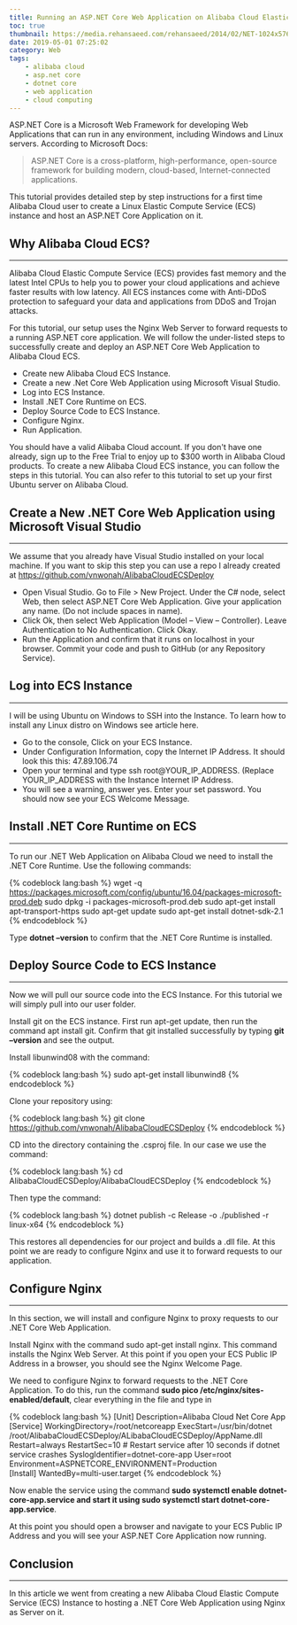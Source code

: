 ```yaml
---
title: Running an ASP.NET Core Web Application on Alibaba Cloud Elastic Computing Service (ECS)
toc: true
thumbnail: https://media.rehansaeed.com/rehansaeed/2014/02/NET-1024x576.png
date: 2019-05-01 07:25:02
category: Web
tags:
    - alibaba cloud
    - asp.net core
    - dotnet core
    - web application
    - cloud computing
---
```


ASP.NET Core is a Microsoft Web Framework for developing Web Applications that can run in any environment, including Windows and Linux servers. According to Microsoft Docs:

>ASP.NET Core is a cross-platform, high-performance, open-source framework for building modern, cloud-based, Internet-connected applications.

This tutorial provides detailed step by step instructions for a first time Alibaba Cloud user to create a Linux Elastic Compute Service (ECS) instance and host an ASP.NET Core Application on it.

## Why Alibaba Cloud ECS?
* * *

Alibaba Cloud Elastic Compute Service (ECS) provides fast memory and the latest Intel CPUs to help you to power your cloud applications and achieve faster results with low latency. All ECS instances come with Anti-DDoS protection to safeguard your data and applications from DDoS and Trojan attacks.

For this tutorial, our setup uses the Nginx Web Server to forward requests to a running ASP.NET core application. We will follow the under-listed steps to successfully create and deploy an ASP.NET Core Web Application to Alibaba Cloud ECS.

+ Create new Alibaba Cloud ECS Instance.
+ Create a new .Net Core Web Application using Microsoft Visual Studio.
+ Log into ECS Instance.
+ Install .NET Core Runtime on ECS.
+ Deploy Source Code to ECS Instance.
+ Configure Nginx.
+ Run Application.

You should have a valid Alibaba Cloud account. If you don't have one already, sign up to the Free Trial to enjoy up to $300 worth in Alibaba Cloud products. To create a new Alibaba Cloud ECS instance, you can follow the steps in this tutorial. You can also refer to this tutorial to set up your first Ubuntu server on Alibaba Cloud.

## Create a New .NET Core Web Application using Microsoft Visual Studio
* * *

We assume that you already have Visual Studio installed on your local machine. If you want to skip this step you can use a repo I already created at https://github.com/vnwonah/AlibabaCloudECSDeploy

* Open Visual Studio. Go to File > New Project. Under the C# node, select Web, then select ASP.NET Core Web Application. Give your application any name. (Do not include spaces in name).
* Click Ok, then select Web Application (Model – View – Controller). Leave Authentication to No Authentication. Click Okay.
* Run the Application and confirm that it runs on localhost in your browser.
Commit your code and push to GitHub (or any Repository Service).

## Log into ECS Instance
* * *

I will be using Ubuntu on Windows to SSH into the Instance. To learn how to install any Linux distro on Windows see article here.

* Go to the console, Click on your ECS Instance.
* Under Configuration Information, copy the Internet IP Address. It should look this this: 47.89.106.74
* Open your terminal and type ssh root@YOUR_IP_ADDRESS. (Replace YOUR_IP_ADDRESS with the Instance Internet IP Address.
* You will see a warning, answer yes. Enter your set password. You should now see your ECS Welcome Message.

## Install .NET Core Runtime on ECS
* * *

To run our .NET Web Application on Alibaba Cloud we need to install the .NET Core Runtime. Use the following commands:

{% codeblock lang:bash %}
wget -q https://packages.microsoft.com/config/ubuntu/16.04/packages-microsoft-prod.deb
sudo dpkg -i packages-microsoft-prod.deb
sudo apt-get install apt-transport-https
sudo apt-get update
sudo apt-get install dotnet-sdk-2.1
{% endcodeblock %}
    

Type <b>dotnet –version</b> to confirm that the .NET Core Runtime is installed.

## Deploy Source Code to ECS Instance
* * *

Now we will pull our source code into the ECS Instance. For this tutorial we will simply pull into our user folder.

Install git on the ECS instance. First run apt-get update, then run the command apt install git. Confirm that git installed successfully by typing <b>git –version</b> and see the output.

Install libunwind08 with the command: 

{% codeblock lang:bash %}
sudo apt-get install libunwind8
{% endcodeblock %}
    
Clone your repository using: 

{% codeblock lang:bash %}
git clone https://github.com/vnwonah/AlibabaCloudECSDeploy
{% endcodeblock %}
   
CD into the directory containing the .csproj file. In our case we use the command: 

{% codeblock lang:bash %}
cd AlibabaCloudECSDeploy/AlibabaCloudECSDeploy
{% endcodeblock %}
    
Then type the command:

{% codeblock lang:bash %}
dotnet publish -c Release -o ./published -r linux-x64
{% endcodeblock %}

This restores all dependencies for our project and builds a .dll file. At this point we are ready to configure Nginx and use it to forward requests to our application.

## Configure Nginx
* * *

In this section, we will install and configure Nginx to proxy requests to our .NET Core Web Application.

Install Nginx with the command sudo apt-get install nginx. This command installs the Nginx Web Server. At this point if you open your ECS Public IP Address in a browser, you should see the Nginx Welcome Page.

We need to configure Nginx to forward requests to the .NET Core Application. To do this, run the command <b>sudo pico /etc/nginx/sites-enabled/default</b>, clear everything in the file and type in

{% codeblock lang:bash %}
[Unit] 
Description=Alibaba Cloud Net Core App
[Service] 
WorkingDirectory=/root/netcoreapp
ExecStart=/usr/bin/dotnet /root/AlibabaCloudECSDeploy/ALibabaCloudECSDeploy/AppName.dll
Restart=always 
RestartSec=10 # Restart service after 10 seconds if dotnet service crashes 
SyslogIdentifier=dotnet-core-app
User=root
Environment=ASPNETCORE_ENVIRONMENT=Production  
[Install] 
WantedBy=multi-user.target
{% endcodeblock %}

Now enable the service using the command <b>sudo systemctl enable dotnet-core-app.service and start it using sudo systemctl start dotnet-core-app.service</b>.

At this point you should open a browser and navigate to your ECS Public IP Address and you will see your ASP.NET Core Application now running.

## Conclusion
* * *

In this article we went from creating a new Alibaba Cloud Elastic Compute Service (ECS) Instance to hosting a .NET Core Web Application using Nginx as Server on it.


